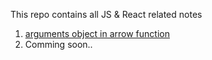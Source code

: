 This repo contains all JS & React related notes

1. [arguments object in arrow function](https://github.com/Ghanshyam-K-Dobariya/FE-Notes/tree/master/arguments-arrow-function-vs-normal-function)
2. Comming soon..
